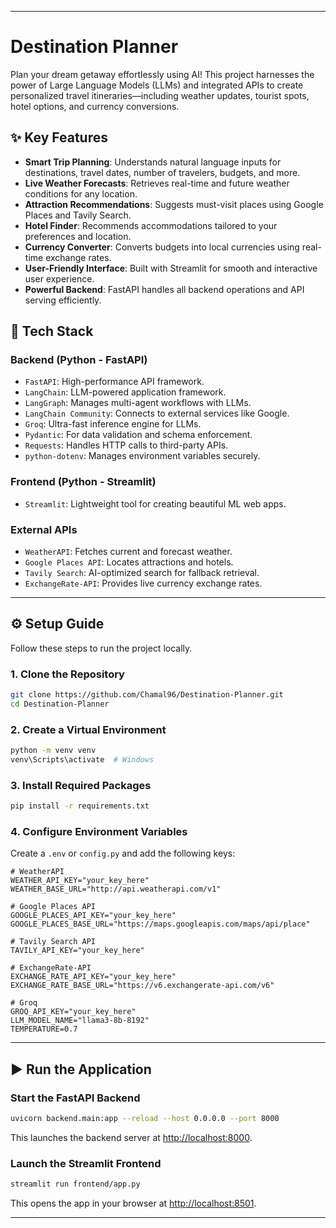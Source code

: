 
---

# Destination Planner

Plan your dream getaway effortlessly using AI! This project harnesses the power of Large Language Models (LLMs) and integrated APIs to create personalized travel itineraries—including weather updates, tourist spots, hotel options, and currency conversions.

## ✨ Key Features

* **Smart Trip Planning**: Understands natural language inputs for destinations, travel dates, number of travelers, budgets, and more.
* **Live Weather Forecasts**: Retrieves real-time and future weather conditions for any location.
* **Attraction Recommendations**: Suggests must-visit places using Google Places and Tavily Search.
* **Hotel Finder**: Recommends accommodations tailored to your preferences and location.
* **Currency Converter**: Converts budgets into local currencies using real-time exchange rates.
* **User-Friendly Interface**: Built with Streamlit for smooth and interactive user experience.
* **Powerful Backend**: FastAPI handles all backend operations and API serving efficiently.

## 🚀 Tech Stack

### **Backend (Python - FastAPI)**

* `FastAPI`: High-performance API framework.
* `LangChain`: LLM-powered application framework.
* `LangGraph`: Manages multi-agent workflows with LLMs.
* `LangChain Community`: Connects to external services like Google.
* `Groq`: Ultra-fast inference engine for LLMs.
* `Pydantic`: For data validation and schema enforcement.
* `Requests`: Handles HTTP calls to third-party APIs.
* `python-dotenv`: Manages environment variables securely.

### **Frontend (Python - Streamlit)**

* `Streamlit`: Lightweight tool for creating beautiful ML web apps.

### **External APIs**

* `WeatherAPI`: Fetches current and forecast weather.
* `Google Places API`: Locates attractions and hotels.
* `Tavily Search`: AI-optimized search for fallback retrieval.
* `ExchangeRate-API`: Provides live currency exchange rates.

---

## ⚙️ Setup Guide

Follow these steps to run the project locally.

### 1. Clone the Repository

```bash
git clone https://github.com/Chamal96/Destination-Planner.git
cd Destination-Planner
```

### 2. Create a Virtual Environment

```bash
python -m venv venv
venv\Scripts\activate  # Windows
```

### 3. Install Required Packages

```bash
pip install -r requirements.txt
```

### 4. Configure Environment Variables

Create a `.env` or `config.py` and add the following keys:

```env
# WeatherAPI
WEATHER_API_KEY="your_key_here"
WEATHER_BASE_URL="http://api.weatherapi.com/v1"

# Google Places API
GOOGLE_PLACES_API_KEY="your_key_here"
GOOGLE_PLACES_BASE_URL="https://maps.googleapis.com/maps/api/place"

# Tavily Search API
TAVILY_API_KEY="your_key_here"

# ExchangeRate-API
EXCHANGE_RATE_API_KEY="your_key_here"
EXCHANGE_RATE_BASE_URL="https://v6.exchangerate-api.com/v6"

# Groq
GROQ_API_KEY="your_key_here"
LLM_MODEL_NAME="llama3-8b-8192"
TEMPERATURE=0.7
```

---

## ▶️ Run the Application

### Start the FastAPI Backend

```bash
uvicorn backend.main:app --reload --host 0.0.0.0 --port 8000
```

This launches the backend server at [http://localhost:8000](http://localhost:8000).

### Launch the Streamlit Frontend

```bash
streamlit run frontend/app.py
```

This opens the app in your browser at [http://localhost:8501](http://localhost:8501).

---

